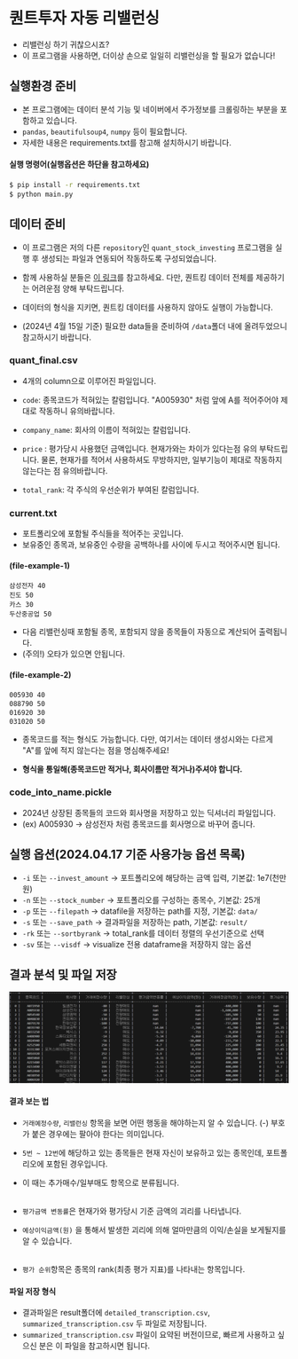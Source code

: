 # 퀀트투자 자동 리밸런싱

- 리밸런싱 하기 귀찮으시죠?
- 이 프로그램을 사용하면, 더이상 손으로 일일히 리밸런싱을 할 필요가 없습니다!

## 실행환경 준비

- 본 프로그램에는 데이터 분석 기능 및 네이버에서 주가정보를 크롤링하는 부분을 포함하고 있습니다.
- ```pandas```, ```beautifulsoup4```, ```numpy``` 등이 필요합니다.
- 자세한 내용은  requirements.txt를 참고해 설치하시기 바랍니다.

#### 실행 명령어(실행옵션은 하단을 참고하세요)
```sh
$ pip install -r requirements.txt
$ python main.py
```

## 데이터 준비

- 이 프로그램은 저의 다른 ```repository```인 ```quant_stock_investing``` 프로그램을 실행 후 생성되는 파일과 연동되어 작동하도록 구성되었습니다.
  
- 함께 사용하실 분들은 [이 링크](https://github.com/Rucious-Aladdin/quant_stock_investing)를 참고하세요. 다만, 퀀트킹 데이터 전체를 제공하기는 어려운점 양해 부탁드립니다. 
  
- 데이터의 형식을 지키면, 퀀트킹 데이터를 사용하지 않아도 실행이 가능합니다.

- (2024년 4월 15일 기준) 필요한 data들을 준비하여 ```/data```폴더 내에 올려두었으니 참고하시기 바랍니다.

### quant_final.csv
- 4개의 column으로 이루어진 파일입니다.

- ```code```: 종목코드가 적혀있는 칼럼입니다. "A005930" 처럼 앞에 A를 적어주어야 제대로 작동하니 유의바랍니다.

- ```company_name```: 회사의 이름이 적혀있는 칼럼입니다.

- ```price``` : 평가당시 사용했던 금액입니다. 현재가와는 차이가 있다는점 유의 부탁드립니다. 물론, 현재가를 적어서 사용하셔도 무방하지만, 일부기능이 제대로 작동하지 않는다는 점 유의바랍니다.
  
- ```total_rank```: 각 주식의 우선순위가 부여된 칼럼입니다.

### current.txt

- 포트폴리오에 포함될 주식들을 적어주는 곳입니다.
- 보유중인 종목과, 보유중인 수량을 공백하나를 사이에 두시고 적어주시면 됩니다.

#### (file-example-1)
```
삼성전자 40
진도 50
카스 30
두산중공업 50
```
- 다음 리밸런싱때 포함될 종목, 포함되지 않을 종목들이 자동으로 계산되어 출력됩니다.
- (주의!) 오타가 있으면 안됩니다.
#### (file-example-2)
```
005930 40
088790 50
016920 30
031020 50
```
- 종목코드를 적는 형식도 가능합니다. 다만, 여기서는 데이터 생성시와는 다르게 "A"를 앞에 적지 않는다는 점을 명심해주세요!

- __형식을 통일해(종목코드만 적거나, 회사이름만 적거나)주셔야 합니다.__

### code_into_name.pickle 

- 2024년 상장된 종목들의 코드와 회사명을 저장하고 있는 딕셔너리 파일입니다.
- (ex) A005930 -> 삼성전자 처럼 종목코드를 회사명으로 바꾸어 줍니다.

## 실행 옵션(2024.04.17 기준 사용가능 옵션 목록)

- ```-i``` 또는 ```--invest_amount``` -> 포트폴리오에 해당하는 금액 입력, 기본값: 1e7(천만원)
- ```-n``` 또는 ```--stock_number``` -> 포트폴리오를 구성하는 종목수, 기본값: 25개
- ```-p``` 또는 ```--filepath``` -> datafile을 저장하는 path를 지정, 기본값: ```data/```
- ```-s``` 또는 ```--save_path```  -> 결과파일을 저장하는 path, 기본값: ```result/```
- ```-rk``` 또는 ```--sortbyrank``` -> total_rank를 데이터 정렬의 우선기준으로 선택
- ```-sv``` 또는 ```--visdf``` -> visualize 전용 dataframe을 저장하지 않는 옵션

## 결과 분석 및 파일 저장

![결과 이미지](./image.PNG)

#### 결과 보는 법

- ```거래예정수량```, ```리밸런싱``` 항목을 보면 어떤 행동을 해야하는지 알 수 있습니다. (-) 부호가 붙은 경우에는 팔아야 한다는 의미입니다.

- ```5번 ~ 12번```에 해당하고 있는 종목들은 현재 자신이 보유하고 있는 종목인데, 포트폴리오에 포함된 경우입니다.
- 이 때는 추가매수/일부매도 항목으로 분류됩니다.
<br/><br/>
-  ```평가금액 변동률```은 현재가와 평가당시 기준 금액의 괴리를 나타냅니다.
- ```예상이익금액(원)``` 을 통해서 발생한 괴리에 의해 얼마만큼의 이익/손실을 보게될지를 알 수 있습니다.
<br/><br/>
- ```평가 순위```항목은 종목의 rank(최종 평가 지표)를 나타내는 항목입니다.

#### 파일 저장 형식

- 결과파일은 result폴더에 ```detailed_transcription.csv```, ```summarized_transcription.csv``` 두 파일로 저장됩니다.
- ```summarized_transcription.csv``` 파일이 요약된 버전이므로, 빠르게 사용하고 싶으신 분은 이 파일을 참고하시면 됩니다.



